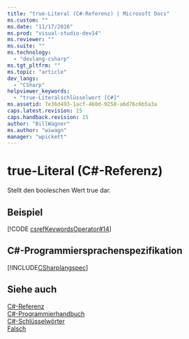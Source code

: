 ```yaml
---
title: "true-Literal (C#-Referenz) | Microsoft Docs"
ms.custom: ""
ms.date: "11/17/2016"
ms.prod: "visual-studio-dev14"
ms.reviewer: ""
ms.suite: ""
ms.technology: 
  - "devlang-csharp"
ms.tgt_pltfrm: ""
ms.topic: "article"
dev_langs: 
  - "CSharp"
helpviewer_keywords: 
  - "true-Literalschlüsselwort [C#]"
ms.assetid: 7e36d493-1acf-460d-9258-a6d76c6b5a3a
caps.latest.revision: 15
caps.handback.revision: 15
author: "BillWagner"
ms.author: "wiwagn"
manager: "wpickett"
---
```

# true-Literal (C#-Referenz)
Stellt den booleschen Wert true dar.  
  
## Beispiel  
 [!CODE [csrefKeywordsOperator#14](../CodeSnippet/VS_Snippets_VBCSharp/csrefKeywordsOperator#14)]  
  
## C\#\-Programmiersprachenspezifikation  
 [!INCLUDE[CSharplangspec](../../../csharp/language-reference/keywords/includes/csharplangspec_md.md)]  
  
## Siehe auch  
 [C\#\-Referenz](../../../csharp/language-reference/index.md)   
 [C\#\-Programmierhandbuch](../../../csharp/programming-guide/index.md)   
 [C\#\-Schlüsselwörter](../../../csharp/language-reference/keywords/index.md)   
 [Falsch](../../../csharp/language-reference/keywords/false.md)